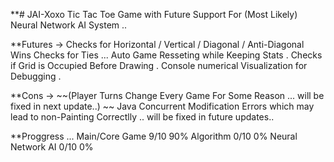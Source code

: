 **# JAI-Xoxo
Tic Tac Toe Game with Future Support For (Most Likely) Neural Network AI System .. 

**Futures ->
  Checks for Horizontal / Vertical / Diagonal / Anti-Diagonal  Wins 
  Checks for Ties ...
  Auto Game Resseting while Keeping Stats .
  Checks if Grid is Occupied Before Drawing .
  Console numerical Visualization for Debugging .
  
**Cons ->
  ~~(Player Turns Change Every Game For Some Reason ... will be fixed in next update..) ~~
  Java Concurrent Modification Errors which may lead to non-Painting Correctlly .. will be fixed in future updates..
 
 
**Proggress ... 
  Main/Core Game  9/10 90%
  Algorithm 0/10 0%
  Neural Network AI 0/10 0%
